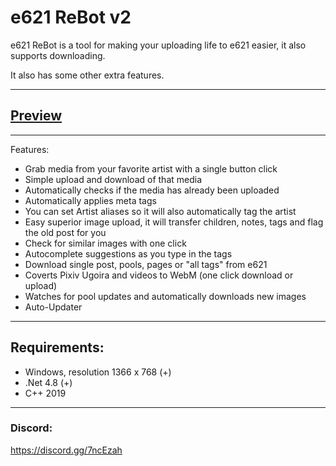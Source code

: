 # e621 ReBot v2

e621 ReBot is a tool for making your uploading life to e621 easier, it also supports downloading.

It also has some other extra features.

---
## [Preview](https://i.imgur.com/miGwql2.png)

---
Features:
- Grab media from your favorite artist with a single button click
- Simple upload and download of that media
- Automatically checks if the media has already been uploaded
- Automatically applies meta tags
- You can set Artist aliases so it will also automatically tag the artist
- Easy superior image upload, it will transfer children, notes, tags and flag the old post for you
- Check for similar images with one click
- Autocomplete suggestions as you type in the tags
- Download single post, pools, pages or "all tags" from e621
- Coverts Pixiv Ugoira and videos to WebM (one click download or upload)
- Watches for pool updates and automatically downloads new images
- Auto-Updater

---
## Requirements:
- Windows, resolution 1366 x 768 (+)
- .Net 4.8 (+)
- C++ 2019

---
### Discord:
https://discord.gg/7ncEzah
